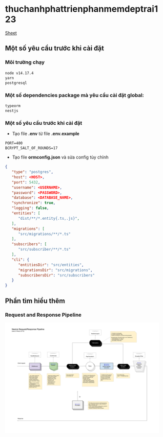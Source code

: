 # thuchanhphattrienphanmemdeptrai123

[Sheet](https://docs.google.com/spreadsheets/d/1X_GFqA3NgNdl1daS5YV_8CiTEk2DpNWf4cdikxENW8o/edit#gid=0)

## Một số yêu cầu trước khi cài đặt

### Môi trường chạy

    node v14.17.4
    yarn
    postgresql

### Một số dependencies package mà yêu cầu cài đặt global:

    typeorm
    nestjs


### Một số yêu cầu trước khi cài đặt

- Tạo file **.env** từ file **.env.example**
```.env
PORT=400
BCRYPT_SALT_OF_ROUNDS=17
```

- Tạo file **ormconfig.json** và sửa config tùy chỉnh
```json
{
   "type": "postgres",
   "host": <HOST>,
   "port": 5432,
   "username": <USERNAME>,
   "password": <PASSWORD>,
   "database": <DATABASE_NAME>,
   "synchronize": true,
   "logging": false,
   "entities": [
      "dist/**/*.entity{.ts,.js}",
   ],
   "migrations": [
      "src/migrations/**/*.ts"
   ],
   "subscribers": [
      "src/subscriber/**/*.ts"
   ],
   "cli": {
      "entitiesDir": "src/entities",
      "migrationsDir": "src/migrations",
      "subscribersDir": "src/subscribers"
   }
}
```


## Phần tìm hiểu thêm

### Request and Response Pipeline

![Request And Respone Pipeline](images/request_response_pipeline.jpg)
